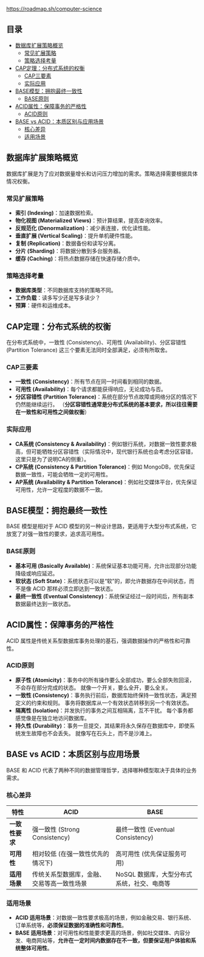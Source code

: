 https://roadmap.sh/computer-science
## 目录

-   [数据库扩展策略概览](#数据库扩展策略概览)
    -   [常见扩展策略](#常见扩展策略)
    -   [策略选择考量](#策略选择考量)
-   [CAP定理：分布式系统的权衡](#CAP定理：分布式系统的权衡)
    -   [CAP三要素](#CAP三要素)
    -   [实际应用](#实际应用)
-   [BASE模型：拥抱最终一致性](#BASE模型：拥抱最终一致性)
    -   [BASE原则](#BASE原则)
-   [ACID属性：保障事务的严格性](#ACID属性：保障事务的严格性)
    -   [ACID原则](#ACID原则)
-   [BASE vs ACID：本质区别与应用场景](#BASE-vs-ACID：本质区别与应用场景)
    -   [核心差异](#核心差异)
    -   [适用场景](#适用场景)

## 数据库扩展策略概览

数据库扩展是为了应对数据量增长和访问压力增加的需求。策略选择需要根据具体情况权衡。

### 常见扩展策略

*   **索引 (Indexing)**：加速数据检索。
*   **物化视图 (Materialized Views)**：预计算结果，提高查询效率。
*   **反规范化 (Denormalization)**：减少表连接，优化读性能。
*   **垂直扩展 (Vertical Scaling)**：提升单机硬件性能。
*   **复制 (Replication)**：数据备份和读写分离。
*   **分片 (Sharding)**：将数据分散到多台服务器。
*   **缓存 (Caching)**：将热点数据存储在快速存储介质中。

### 策略选择考量

*   **数据库类型**：不同数据库支持的策略不同。
*   **工作负载**：读多写少还是写多读少？
*   **预算**：硬件和运维成本。

## CAP定理：分布式系统的权衡

在分布式系统中，一致性 (Consistency)、可用性 (Availability)、分区容错性 (Partition Tolerance) 这三个要素无法同时全部满足，必须有所取舍。

### CAP三要素

*   **一致性 (Consistency)**：所有节点在同一时间看到相同的数据。
*   **可用性 (Availability)**：每个请求都能获得响应，无论成功与否。
*   **分区容错性 (Partition Tolerance)**：系统在部分节点故障或网络分区的情况下仍然能继续运行。  （**分区容错性通常是分布式系统的基本要求，所以往往需要在一致性和可用性之间做权衡**）

### 实际应用

*   **CA系统 (Consistency & Availability)**：例如银行系统，对数据一致性要求极高，但可能牺牲分区容错性（实际情况中，现代银行系统也会考虑分区容错，这里只是为了说明CA的侧重）。
*   **CP系统 (Consistency & Partition Tolerance)**：例如 MongoDB，优先保证数据一致性，可能会牺牲一定的可用性。
*   **AP系统 (Availability & Partition Tolerance)**：例如社交媒体平台，优先保证可用性，允许一定程度的数据不一致。

## BASE模型：拥抱最终一致性

BASE 模型是相对于 ACID 模型的另一种设计思路，更适用于大型分布式系统，它放宽了对强一致性的要求，追求高可用性。

### BASE原则

*   **基本可用 (Basically Available)**：系统保证基本功能可用，允许出现部分功能降级或响应延迟。
*   **软状态 (Soft State)**：系统状态可以是“软”的，即允许数据存在中间状态，而不是像 ACID 那样必须立即达到一致状态。
*   **最终一致性 (Eventual Consistency)**：系统保证经过一段时间后，所有副本数据最终达到一致状态。

## ACID属性：保障事务的严格性

ACID 属性是传统关系型数据库事务处理的基石，强调数据操作的严格性和可靠性。

### ACID原则

*   **原子性 (Atomicity)**：事务中的所有操作要么全部成功，要么全部失败回滚，不会存在部分完成的状态。  就像一个开关，要么全开，要么全关。
*   **一致性 (Consistency)**：事务执行前后，数据库始终保持一致性状态，满足预定义的约束和规则。 事务将数据库从一个有效状态转移到另一个有效状态。
*   **隔离性 (Isolation)**：并发执行的事务之间互相隔离，互不干扰。 每个事务都感觉像是在独立地访问数据库。
*   **持久性 (Durability)**：事务一旦提交，其结果将永久保存在数据库中，即使系统发生故障也不会丢失。  就像写在石头上，而不是沙滩上。

## BASE vs ACID：本质区别与应用场景

BASE 和 ACID 代表了两种不同的数据管理哲学，选择哪种模型取决于具体的业务需求。

### 核心差异

| 特性         | ACID                                   | BASE                                     |
| ------------ | -------------------------------------- | ---------------------------------------- |
| **一致性要求** | 强一致性 (Strong Consistency)          | 最终一致性 (Eventual Consistency)         |
| **可用性**     | 相对较低 (在强一致性优先的情况下)             | 高可用性 (优先保证服务可用)              |
| **适用场景**   | 传统关系型数据库，金融、交易等高一致性场景 | NoSQL 数据库，大型分布式系统，社交、电商等 |

### 适用场景

*   **ACID 适用场景**：对数据一致性要求极高的场景，例如金融交易、银行系统、订单系统等，**必须保证数据的准确性和可靠性**。
*   **BASE 适用场景**：对可用性和性能要求更高的场景，例如社交媒体、内容分发、电商网站等，**允许在一定时间内数据存在不一致，但要保证用户体验和系统整体可用性**。

